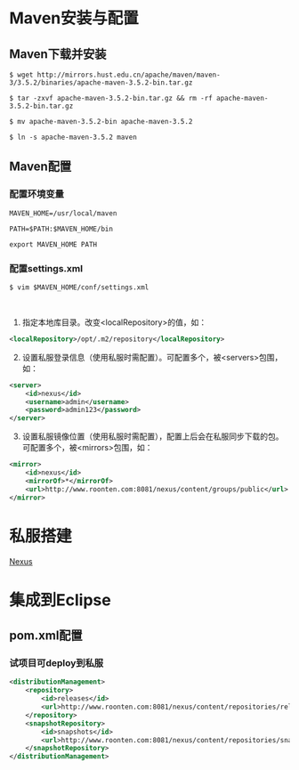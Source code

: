 
# Maven安装与配置

## Maven下载并安装

    $ wget http://mirrors.hust.edu.cn/apache/maven/maven-3/3.5.2/binaries/apache-maven-3.5.2-bin.tar.gz
    
    $ tar -zxvf apache-maven-3.5.2-bin.tar.gz && rm -rf apache-maven-3.5.2-bin.tar.gz
    
    $ mv apache-maven-3.5.2-bin apache-maven-3.5.2
    
    $ ln -s apache-maven-3.5.2 maven

## Maven配置

### 配置环境变量

    MAVEN_HOME=/usr/local/maven
    
    PATH=$PATH:$MAVEN_HOME/bin
    
    export MAVEN_HOME PATH

### 配置settings.xml

    $ vim $MAVEN_HOME/conf/settings.xml
    
1. 指定本地库目录。改变&lt;localRepository&gt;的值，如：

```xml
<localRepository>/opt/.m2/repository</localRepository>
```

2. 设置私服登录信息（使用私服时需配置）。可配置多个，被&lt;servers&gt;包围，如：

```xml
<server>
    <id>nexus</id>
    <username>admin</username>
    <password>admin123</password>
</server>
```

3. 设置私服镜像位置（使用私服时需配置），配置上后会在私服同步下载的包。可配置多个，被&lt;mirrors&gt;包围，如：

```xml
<mirror>
    <id>nexus</id>
    <mirrorOf>*</mirrorOf>
    <url>http://www.roonten.com:8081/nexus/content/groups/public</url>
</mirror>
```

# 私服搭建

[Nexus](https://github.com/aronideal/software-installation-guide/blob/master/guide/Nexus)

# 集成到Eclipse

## pom.xml配置

### 试项目可deploy到私服

```xml
<distributionManagement>
    <repository>
        <id>releases</id>
        <url>http://www.roonten.com:8081/nexus/content/repositories/releases</url>
    </repository>
    <snapshotRepository>
        <id>snapshots</id>
        <url>http://www.roonten.com:8081/nexus/content/repositories/snapshots</url>
    </snapshotRepository>
</distributionManagement>
```
